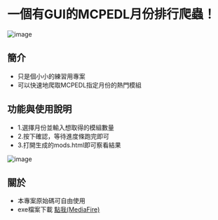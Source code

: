 # 一個有GUI的MCPEDL月份排行爬蟲！
![image](https://user-images.githubusercontent.com/37009584/139248063-4dd337b4-12ff-43b5-ac30-6943db3fb5d6.png)

## 簡介
- 只是個小小的練習用專案
- 可以快速地爬取MCPEDL指定月份的熱門模組

## 功能與使用說明
- 1.選擇月份並輸入想取得的模組數量
- 2.按下確認，等待進度條跑完即可
- 3.打開生成的mods.html即可察看結果

![image](https://user-images.githubusercontent.com/37009584/139248701-714adfbc-e2fd-4b32-bed8-a98bfc2376da.png)

## 關於
- 本專案原始碼可自由使用
- exe檔案下載 [點我(MediaFire)](https://www.mediafire.com/file/l6vbn5iupmd0uja/MCPEDL-TOP.exe/file)
